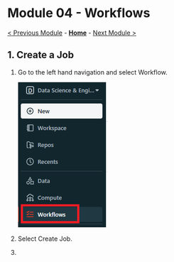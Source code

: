 # Module 04 - Workflows

[< Previous Module](../Modules/module03.md) - **[Home](../README.md)** - [Next Module >](../Modules/module05.md)


## 1. Create a Job
1. Go to the left hand navigation and select Workflow.

    ![Open Workflows](../Images/Module04/workflow.png)
2. Select Create Job.
3. 